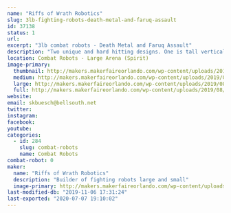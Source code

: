 ```yaml
---
name: "Riffs of Wrath Robotics"
slug: 3lb-fighting-robots-death-metal-and-faruq-assault
id: 37138
status: 1
url: 
excerpt: "3lb combat robots - Death Metal and Faruq Assault"
description: "Two unique and hard hitting designs. One is tall vertical spinner with a 12\" diameter blade and the second bot a weapon which has 2/3 of the total mass spinning."
location: Combat Robots - Large Arena (Spirit)
image-primary:
  thumbnail: http://makers.makerfaireorlando.com/wp-content/uploads/2019/08/death_metal_pic2-1-150x150.jpg
  medium: http://makers.makerfaireorlando.com/wp-content/uploads/2019/08/death_metal_pic2-1-272x300.jpg
  large: http://makers.makerfaireorlando.com/wp-content/uploads/2019/08/death_metal_pic2-1-929x1024.jpg
  full: http://makers.makerfaireorlando.com/wp-content/uploads/2019/08/death_metal_pic2-1.jpg
website: 
email: skbuesch@bellsouth.net
twitter: 
instagram: 
facebook: 
youtube: 
categories:
  - id: 284
    slug: combat-robots
    name: Combat Robots
combat-robot: 0
maker:
  name: "Riffs of Wrath Robotics"
  description: "Builder of fighting robots large and small"
  image-primary: http://makers.makerfaireorlando.com/wp-content/uploads/2019/08/death_metal_pic2-929x1024.jpg
last-modified-db: "2019-11-06 17:31:24"
last-exported: "2020-07-07 19:10:02"
---
```

